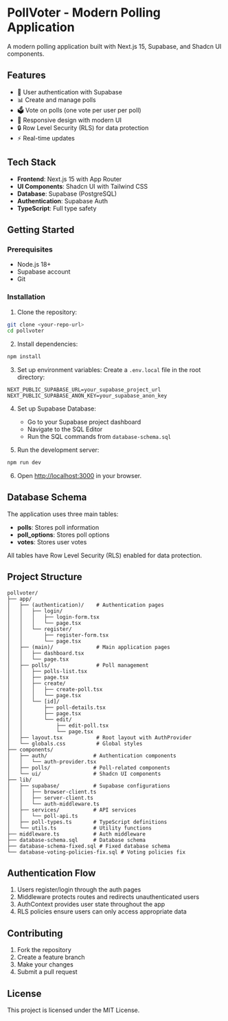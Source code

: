# PollVoter - Modern Polling Application

A modern polling application built with Next.js 15, Supabase, and Shadcn UI components.

## Features

- 🔐 User authentication with Supabase
- 📊 Create and manage polls
- 🗳️ Vote on polls (one vote per user per poll)
- 📱 Responsive design with modern UI
- 🔒 Row Level Security (RLS) for data protection
- ⚡ Real-time updates

## Tech Stack

- **Frontend**: Next.js 15 with App Router
- **UI Components**: Shadcn UI with Tailwind CSS
- **Database**: Supabase (PostgreSQL)
- **Authentication**: Supabase Auth
- **TypeScript**: Full type safety

## Getting Started

### Prerequisites

- Node.js 18+ 
- Supabase account
- Git

### Installation

1. Clone the repository:
```bash
git clone <your-repo-url>
cd pollvoter
```

2. Install dependencies:
```bash
npm install
```

3. Set up environment variables:
Create a `.env.local` file in the root directory:
```env
NEXT_PUBLIC_SUPABASE_URL=your_supabase_project_url
NEXT_PUBLIC_SUPABASE_ANON_KEY=your_supabase_anon_key
```

4. Set up Supabase Database:
   - Go to your Supabase project dashboard
   - Navigate to the SQL Editor
   - Run the SQL commands from `database-schema.sql`

5. Run the development server:
```bash
npm run dev
```

6. Open [http://localhost:3000](http://localhost:3000) in your browser.

## Database Schema

The application uses three main tables:

- **polls**: Stores poll information
- **poll_options**: Stores poll options
- **votes**: Stores user votes

All tables have Row Level Security (RLS) enabled for data protection.

## Project Structure

```
pollvoter/
├── app/
│   ├── (authentication)/    # Authentication pages
│   │   ├── login/
│   │   │   ├── login-form.tsx
│   │   │   └── page.tsx
│   │   └── register/
│   │       ├── register-form.tsx
│   │       └── page.tsx
│   ├── (main)/              # Main application pages
│   │   ├── dashboard.tsx
│   │   └── page.tsx
│   ├── polls/               # Poll management
│   │   ├── polls-list.tsx
│   │   ├── page.tsx
│   │   ├── create/
│   │   │   ├── create-poll.tsx
│   │   │   └── page.tsx
│   │   └── [id]/
│   │       ├── poll-details.tsx
│   │       ├── page.tsx
│   │       └── edit/
│   │           ├── edit-poll.tsx
│   │           └── page.tsx
│   ├── layout.tsx           # Root layout with AuthProvider
│   └── globals.css          # Global styles
├── components/
│   ├── auth/               # Authentication components
│   │   └── auth-provider.tsx
│   ├── polls/              # Poll-related components
│   └── ui/                 # Shadcn UI components
├── lib/
│   ├── supabase/           # Supabase configurations
│   │   ├── browser-client.ts
│   │   ├── server-client.ts
│   │   └── auth-middleware.ts
│   ├── services/           # API services
│   │   └── poll-api.ts
│   ├── poll-types.ts       # TypeScript definitions
│   └── utils.ts            # Utility functions
├── middleware.ts           # Auth middleware
├── database-schema.sql     # Database schema
├── database-schema-fixed.sql # Fixed database schema
└── database-voting-policies-fix.sql # Voting policies fix
```

## Authentication Flow

1. Users register/login through the auth pages
2. Middleware protects routes and redirects unauthenticated users
3. AuthContext provides user state throughout the app
4. RLS policies ensure users can only access appropriate data

## Contributing

1. Fork the repository
2. Create a feature branch
3. Make your changes
4. Submit a pull request

## License

This project is licensed under the MIT License.
